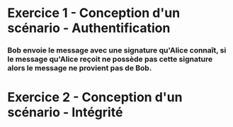 


# Exercice 1 - Conception d'un scénario - Authentification

### Bob envoie le message avec une signature qu'Alice  connaît, si le message qu'Alice  reçoit ne possède pas cette signature alors le message ne provient pas de Bob.

# Exercice 2 - Conception d'un scénario - Intégrité
<!--stackedit_data:
eyJoaXN0b3J5IjpbNjYzODYyMzEyLC0xNjEyNzg1NzMwLC0yMD
IxOTcwNzM1XX0=
-->